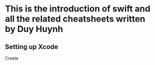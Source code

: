 # **This is the introduction of swift and all the related cheatsheets written by Duy Huynh**

## Setting up Xcode
Create 
